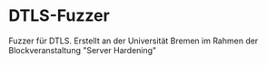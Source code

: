 DTLS-Fuzzer
===========

Fuzzer für DTLS. Erstellt an der Universität Bremen im Rahmen der Blockveranstaltung "Server Hardening"

